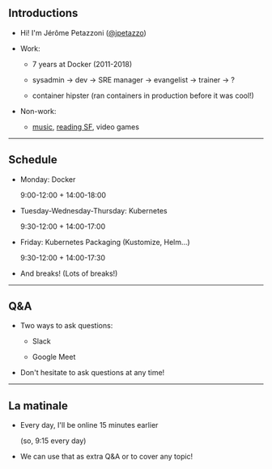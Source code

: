 ## Introductions

- Hi! I'm Jérôme Petazzoni ([@jpetazzo])

- Work:

  - 7 years at Docker (2011-2018)

  - sysadmin → dev → SRE manager → evangelist → trainer → ?

  - container hipster (ran containers in production before it was cool!)

- Non-work:

  - [music], [reading SF], video games

[@jpetazzo]: https://twitter.com/jpetazzo
[music]: https://github.com/jpetazzo/griode
[reading SF]: https://gist.github.com/jpetazzo/046b8d32218e57d0c081b97aa85c3bb3

---

## Schedule

- Monday: Docker

  9:00-12:00 + 14:00-18:00

- Tuesday-Wednesday-Thursday: Kubernetes

  9:30-12:00 + 14:00-17:00

- Friday: Kubernetes Packaging (Kustomize, Helm...)

  9:30-12:00 + 14:00-17:30

- And breaks! (Lots of breaks!)

---

## Q&A

- Two ways to ask questions:

  - Slack

  - Google Meet

- Don't hesitate to ask questions at any time!

---

## La matinale

- Every day, I'll be online 15 minutes earlier

  (so, 9:15 every day)

- We can use that as extra Q&A or to cover any topic!
